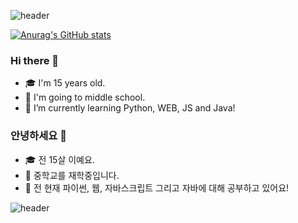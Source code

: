 ![header](https://capsule-render.vercel.app/api?type=wave&color=auto&height=300&section=header&text=Nok0714&fontSize=90)

[![Anurag's GitHub stats](https://github-readme-stats.vercel.app/api?username=nok0714)](https://github.com/anuraghazra/github-readme-stats)

### Hi there 👋

- 🎓 I'm 15 years old.
- 🔭 I'm going to middle school.
- 🌱 I’m currently learning Python, WEB, JS and Java!

### 안녕하세요 👋

- 🎓 전 15살 이예요.
- 🔭 중학교를 재학중입니다.
- 🌱 전 현재 파이썬, 웹, 자바스크립트 그리고 자바에 대해 공부하고 있어요!

![header](https://capsule-render.vercel.app/api?type=wave&rotate=180&color=auto&height=300&section=header&fontSize=90)
